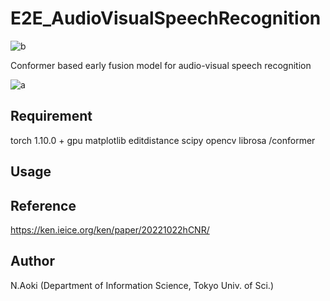 # E2E_AudioVisualSpeechRecognition
![b](https://img.shields.io/github/license/lightning830/E2E_AudioVisualSpeechRecognition)

Conformer based early fusion model for audio-visual speech recognition

![a](https://github.com/lightning830/E2E_AudioVisualSpeechRecognition/blob/master/av_model2.png)

## Requirement
torch 1.10.0 + gpu
matplotlib
editdistance
scipy
opencv
librosa
/conformer

## Usage



## Reference
https://ken.ieice.org/ken/paper/20221022hCNR/
## Author
N.Aoki (Department of Information Science, Tokyo Univ. of Sci.)
